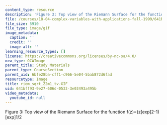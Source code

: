 ```yaml
---
content_type: resource
description: 'Figure 3: Top view of the Riemann Surface for the function f(z)=(z[exp]2-1)[exp]1/2'
file: /courses/18-04-complex-variables-with-applications-fall-1999/641bff939e27606d05333e03493a495b_riem_sqrt_Z2m1_tv.GIF
file_size: 5910
file_type: image/gif
image_metadata:
  caption: ''
  credit: ''
  image-alt: ''
learning_resource_types: []
license: https://creativecommons.org/licenses/by-nc-sa/4.0/
ocw_type: OCWImage
parent_title: Study Materials
parent_type: CourseSection
parent_uid: 6bfe28ba-cff1-c966-5e04-5bab872d6fad
resourcetype: Image
title: riem_sqrt_Z2m1_tv.GIF
uid: 641bff93-9e27-606d-0533-3e03493a495b
video_metadata:
  youtube_id: null
---
```

Figure 3: Top view of the Riemann Surface for the function f(z)=(z[exp]2-1)[exp]1/2